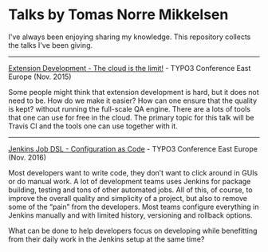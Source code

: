 # Talks by Tomas Norre Mikkelsen

I've always been enjoying sharing my knowledge. This repository collects the talks I've been giving.

***

[Extension Development - The cloud is the limit!](T3EE/T3EE15.pdf?raw=true) - TYPO3 Conference East Europe (Nov. 2015)

Some people might think that extension development is hard, but it does not need to be. How do we make it easier? How can one ensure that the quality is kept? without running the full-scale QA engine. There are a lots of tools that one can use for free in the cloud. The primary topic for this talk will be Travis CI and the tools one can use together with it. 


***


[Jenkins Job DSL - Configuration as Code](T3EE/T3EE16.pdf?raw=true) - TYPO3 Conference East Europe (Nov. 2016)

Most developers want to write code, they don’t want to click around in GUIs or do manual work. A lot of development teams uses Jenkins for package building, testing and tons of other automated jobs. All of this, of course, to improve the overall quality and simplicity of a project, but also to remove some of the “pain” from the developers. Most teams configure everything in Jenkins manually and with limited history, versioning and rollback options. 

What can be done to help developers focus on developing while benefitting from their daily work in the Jenkins setup at the same time? 